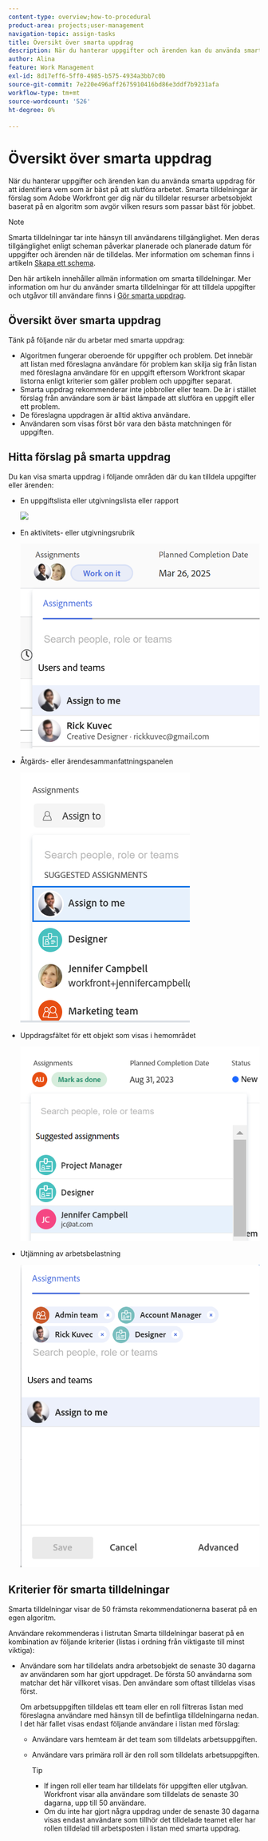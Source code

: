 ```yaml
---
content-type: overview;how-to-procedural
product-area: projects;user-management
navigation-topic: assign-tasks
title: Översikt över smarta uppdrag
description: När du hanterar uppgifter och ärenden kan du använda smarta uppdrag för att identifiera vem som är bäst på att slutföra arbetet. Smarta tilldelningar är förslag som Adobe Workfront ger dig när du tilldelar resurser arbetsobjekt baserat på en algoritm som avgör vilken resurs som passar bäst för jobbet.
author: Alina
feature: Work Management
exl-id: 8d17eff6-5ff0-4985-b575-4934a3bb7c0b
source-git-commit: 7e220e496aff2675910416bd86e3ddf7b9231afa
workflow-type: tm+mt
source-wordcount: '526'
ht-degree: 0%

---
```


# Översikt över smarta uppdrag

När du hanterar uppgifter och ärenden kan du använda smarta uppdrag för att identifiera vem som är bäst på att slutföra arbetet. Smarta tilldelningar är förslag som Adobe Workfront ger dig när du tilldelar resurser arbetsobjekt baserat på en algoritm som avgör vilken resurs som passar bäst för jobbet.

>[!NOTE]
>
>Smarta tilldelningar tar inte hänsyn till användarens tillgänglighet. Men deras tillgänglighet enligt scheman påverkar planerade och planerade datum för uppgifter och ärenden när de tilldelas. Mer information om scheman finns i artikeln [Skapa ett schema](../../../administration-and-setup/set-up-workfront/configure-timesheets-schedules/create-schedules.md).

Den här artikeln innehåller allmän information om smarta tilldelningar. Mer information om hur du använder smarta tilldelningar för att tilldela uppgifter och utgåvor till användare finns i [Gör smarta uppdrag](../../../manage-work/tasks/assign-tasks/make-smart-assignments.md).

## Översikt över smarta uppdrag

Tänk på följande när du arbetar med smarta uppdrag:

* Algoritmen fungerar oberoende för uppgifter och problem. Det innebär att listan med föreslagna användare för problem kan skilja sig från listan med föreslagna användare för en uppgift eftersom Workfront skapar listorna enligt kriterier som gäller problem och uppgifter separat.
* Smarta uppdrag rekommenderar inte jobbroller eller team. De är i stället förslag från användare som är bäst lämpade att slutföra en uppgift eller ett problem.
* De föreslagna uppdragen är alltid aktiva användare.
* Användaren som visas först bör vara den bästa matchningen för uppgiften.

## Hitta förslag på smarta uppdrag

Du kan visa smarta uppdrag i följande områden där du kan tilldela uppgifter eller ärenden:

* En uppgiftslista eller utgivningslista eller rapport

   ![](assets/smart-assignments-task-list-nwe-350x280.png)

* En aktivitets- eller utgivningsrubrik

   ![](assets/smart-assignments-task-header-nwe-350x302.png)

* Åtgärds- eller ärendesammanfattningspanelen

   ![](assets/smart-assignments-summary-panel-nwe-350x332.png)

* Uppdragsfältet för ett objekt som visas i hemområdet

   ![](assets/smart-assignments-in-home-nwe-350x216.png)


<!--removed for scheduling deprecation: 

* Resource Scheduling

  ![](assets/smart-assignments-scheduling-350x219.png)

  >[!CAUTION]
  >
  >Resource Scheduling is a deprecated feature. For more information, see [Deprecation of Resource Scheduling tools in Adobe Workfront](../../../resource-mgmt/resource-mgmt-overview/deprecate-resource-scheduling.md).

-->
* Utjämning av arbetsbelastning

   ![](assets/smart-assignments-workload-balancer-bulk-assignments.png)


## Kriterier för smarta tilldelningar

Smarta tilldelningar visar de 50 främsta rekommendationerna baserat på en egen algoritm.

Användare rekommenderas i listrutan Smarta tilldelningar baserat på en kombination av följande kriterier (listas i ordning från viktigaste till minst viktiga):

* Användare som har tilldelats andra arbetsobjekt de senaste 30 dagarna av användaren som har gjort uppdraget. De första 50 användarna som matchar det här villkoret visas. Den användare som oftast tilldelas visas först.

   Om arbetsuppgiften tilldelas ett team eller en roll filtreras listan med föreslagna användare med hänsyn till de befintliga tilldelningarna nedan. I det här fallet visas endast följande användare i listan med förslag:

   * Användare vars hemteam är det team som tilldelats arbetsuppgiften.
   * Användare vars primära roll är den roll som tilldelats arbetsuppgiften.

      >[!TIP]
      >
      >* If <!--you're not part of any team and --> ingen roll eller team har tilldelats för uppgiften eller utgåvan. Workfront visar alla användare som tilldelats de senaste 30 dagarna, upp till 50 användare.
      >* Om du inte har gjort några uppdrag under de senaste 30 dagarna visas endast användare som tillhör det tilldelade teamet eller har rollen tilldelad till arbetsposten i listan med smarta uppdrag.


<!--the commented out piece in the tip above was live before but I am not totally sure that smart assignments look at your team. I think they look JUST at the team/ role assigned to the work item; see this help site request for more info: https://experience.adobe.com/#/@adobeinternalworkfront/so:hub-Hub/workfront/issue/62fd222200037eb87572c5b6ad6bf53e/overview -->
<!--
<div data-mc-conditions="QuicksilverOrClassic.Draft mode">
<div>
<h3>Smart assignments criteria for the Production environment</h3>
<p>(NOTE: drafted,this was the case BEFORE we updated the logic in the WB - with the 21.4 release)</p>
</div>
<p>Smart assignments display on tasks and issues when the following conditions are met:</p>
<ul>
<li>The task or issue is subordinate to a parent task or issue that has a user, team, or job role currently assigned. </li>
</ul>
<p>Smart assignments display the top twenty recommendations based on a proprietary algorithm that uses your own team information.</p>
<p>Users are recommended in the smart assignments drop-down list based on a combination of the following criteria (listed in order from most important to least important):</p>
<ul>
<li>The user has the team assigned to the task or issue designated as their Home Team</li>
<li>The user is also assigned to the parent task</li>
<li>The user has the same primary job role as is currently assigned to the task or issue</li>
<li>The user has the team assigned to the parent task or issue designated as their Home Team</li>
<li>The user is associated with the same primary job role currently assigned to the parent task</li>
<li>The user is a member of the same team as the user who assigned the task or issue and the team is designated as their Home Team</li>
<li>The user is a member of the same Home Group as the user who is assigning the task or issue</li>
<li>The user has the same primary job role as the user who is assigning the task or issue.</li>
</ul>
</div>
-->

<!--
<div data-mc-conditions="QuicksilverOrClassic.Draft mode">
<h2>Make smart assignments</h2>
<p>(NOTE:&nbsp;this was moved to its own article: make-smart-assignments.) </p>
<p>Smart assignments are available in most locations where you can make assignments in Workfront.</p>
<p>You can use smart assignments on tasks and issues that have previously been assigned to a job role or a team.</p> <note type="note">
You must have a Plan or a Work license and have at least Contribute permissions to a task or an issue to be able to make assignments to the task or the issue. You must have the Make Assignments option enabled in your permission level to make assignments.
</note>
<p>To use smart assignments:</p>
<ol>
<li value="1">Navigate to an issue or a task and click one of the following fields to edit them: <br>
<ul>
<li><p data-mc-conditions="QuicksilverOrClassic.Quicksilver">The <strong>Assignments</strong> field in the task or issue header</p></li>
<li>The <strong>Assignments</strong> field of a task or issue list using in-line editing in a task or issue list. </li>
<li>The <strong>Assignee</strong> field after you have clicked <strong>Advanced</strong> from a task or an issue. </li>
</ul></li>
<li value="2"> <p>Place your cursor in the assignment field, and wait for two seconds, then the <strong>Suggestions</strong> list is displayed.</p> <p>Users displayed in this list are the smart assignment suggestions for the task or the issue.<br></p> <p> <img src="assets/nwe-smart-assignment-suggestions-350x160.png" style="width: 350;height: 160;" data-mc-conditions="QuicksilverOrClassic.Quicksilver"> </p> </li>
<li value="3"> <p>Select the user in the recommendations list by clicking their name. </p> <p>If there are no suggestions, the suggestion list does not open.</p> </li>
<li value="4">(Optional) If you do not want to use one of the recommended users from the smart assignments list, start typing the name of the desired user and select the name when it appears in the list.</li>
<li value="5">Click <strong>Enter</strong> to make the assignment. </li>
</ol>
</div>
-->
